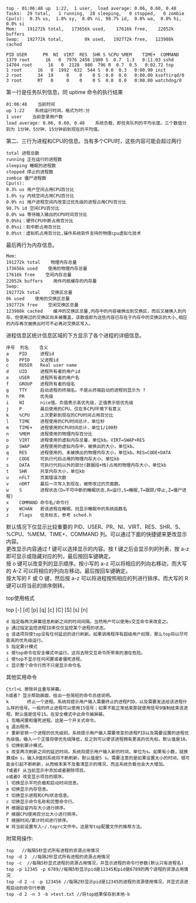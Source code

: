 
    top - 01:06:48 up  1:22,  1 user,  load average: 0.06, 0.60, 0.48
    Tasks:  29 total,   1 running,  28 sleeping,   0 stopped,   0 zombie
    Cpu(s):  0.3% us,  1.0% sy,  0.0% ni, 98.7% id,  0.0% wa,  0.0% hi,  0.0% si
    Mem:    191272k total,   173656k used,    17616k free,    22052k buffers
    Swap:   192772k total,        0k used,   192772k free,   123988k cached

    PID USER      PR  NI  VIRT  RES  SHR S %CPU %MEM    TIME+  COMMAND
    1379 root      16   0  7976 2456 1980 S  0.7  1.3   0:11.03 sshd
    14704 root      16   0  2128  980  796 R  0.7  0.5   0:02.72 top
    1 root      16   0  1992  632  544 S  0.0  0.3   0:00.90 init
    2 root      34  19     0    0    0 S  0.0  0.0   0:00.00 ksoftirqd/0
    3 root      RT   0     0    0    0 S  0.0  0.0   0:00.00 watchdog/0
    
 第一行是任务队列信息，同 uptime 命令的执行结果  
 
    01:06:48    当前时间
    up 1:22    系统运行时间，格式为时:分
    1 user    当前登录用户数
    load average: 0.06, 0.60, 0.48    系统负载，即任务队列的平均长度。三个数值分别为 1分钟、5分钟、15分钟前到现在的平均值。  
    
 第二、三行为进程和CPU的信息。当有多个CPU时，这些内容可能会超过两行  
  
    total 进程总数
    running 正在运行的进程数
    sleeping 睡眠的进程数
    stopped 停止的进程数
    zombie 僵尸进程数
    Cpu(s): 
    0.3% us 用户空间占用CPU百分比
    1.0% sy 内核空间占用CPU百分比
    0.0% ni 用户进程空间内改变过优先级的进程占用CPU百分比
    98.7% id 空闲CPU百分比
    0.0% wa 等待输入输出的CPU时间百分比
    0.0%hi：硬件CPU中断占用百分比
    0.0%si：软中断占用百分比
    0.0%st：虚拟机占用百分比,操作系统软件支持的物理cpu虚拟化技术  

最后两行为内存信息。  
  
    Mem:
    191272k total    物理内存总量
    173656k used    使用的物理内存总量
    17616k free    空闲内存总量
    22052k buffers    用作内核缓存的内存量
    Swap: 
    192772k total    交换区总量
    0k used    使用的交换区总量
    192772k free    空闲交换区总量
    123988k cached    缓冲的交换区总量,内存中的内容被换出到交换区，而后又被换入到内存，但使用过的交换区尚未被覆盖，该数值即为这些内容已存在于内存中的交换区的大小,相应的内存再次被换出时可不必再对交换区写入。
    
进程信息区统计信息区域的下方显示了各个进程的详细信息。  

    序号  列名    含义
    a    PID     进程id
    b    PPID    父进程id
    c    RUSER   Real user name
    d    UID     进程所有者的用户id
    e    USER    进程所有者的用户名
    f    GROUP   进程所有者的组名
    g    TTY     启动进程的终端名。不是从终端启动的进程则显示为 ?
    h    PR      优先级
    i    NI      nice值。负值表示高优先级，正值表示低优先级
    j    P       最后使用的CPU，仅在多CPU环境下有意义
    k    %CPU    上次更新到现在的CPU时间占用百分比
    l    TIME    进程使用的CPU时间总计，单位秒
    m    TIME+   进程使用的CPU时间总计，单位1/100秒
    n    %MEM    进程使用的物理内存百分比
    o    VIRT    进程使用的虚拟内存总量，单位kb。VIRT=SWAP+RES
    p    SWAP    进程使用的虚拟内存中，被换出的大小，单位kb。
    q    RES     进程使用的、未被换出的物理内存大小，单位kb。RES=CODE+DATA
    r    CODE    可执行代码占用的物理内存大小，单位kb
    s    DATA    可执行代码以外的部分(数据段+栈)占用的物理内存大小，单位kb
    t    SHR     共享内存大小，单位kb
    u    nFLT    页面错误次数
    v    nDRT    最后一次写入到现在，被修改过的页面数。
    w    S       进程状态(D=不可中断的睡眠状态,R=运行,S=睡眠,T=跟踪/停止,Z=僵尸进程)
    x    COMMAND 命令名/命令行
    y    WCHAN   若该进程在睡眠，则显示睡眠中的系统函数名
    z    Flags   任务标志，参考 sched.h

  
默认情况下仅显示比较重要的 PID、USER、PR、NI、VIRT、RES、SHR、S、%CPU、%MEM、TIME+、COMMAND 列。可以通过下面的快捷键来更改显示内容。   
更改显示内容通过 f 键可以选择显示的内容。按 f 键之后会显示列的列表，按 a-z 即可显示或隐藏对应的列，最后按回车键确定。  
按 o 键可以改变列的显示顺序。按小写的 a-z 可以将相应的列向右移动，而大写的 A-Z 可以将相应的列向左移动。最后按回车键确定。  
按大写的 F 或 O 键，然后按 a-z 可以将进程按照相应的列进行排序。而大写的 R 键可以将当前的排序倒转。  

top使用格式

top [-] [d] [p] [q] [c] [C] [S] [s]  [n]

    d 指定每两次屏幕信息刷新之间的时间间隔。当然用户可以使用s交互命令来改变之。 
    p 通过指定监控进程ID来仅仅监控某个进程的状态。 
    q 该选项将使top没有任何延迟的进行刷新。如果调用程序有超级用户权限，那么top将以尽可能高的优先级运行。 
    S 指定累计模式 
    s 使top命令在安全模式中运行。这将去除交互命令所带来的潜在危险。 
    i 使top不显示任何闲置或者僵死进程。 
    c 显示整个命令行而不只是显示命令名   
    
 其他实用命令  
 
    Ctrl+L 擦除并且重写屏幕。 
    h或者? 显示帮助画面，给出一些简短的命令总结说明。 
    k       终止一个进程。系统将提示用户输入需要终止的进程PID，以及需要发送给该进程什么样的信号。一般的终止进程可以使用15信号；如果不能正常结束那就使用信号9强制结束该进程。默认值是信号15。在安全模式中此命令被屏蔽。 
    i 忽略闲置和僵死进程。这是一个开关式命令。 
    q 退出程序。 
    r 重新安排一个进程的优先级别。系统提示用户输入需要改变的进程PID以及需要设置的进程优先级值。输入一个正值将使优先级降低，反之则可以使该进程拥有更高的优先权。默认值是10。 
    S 切换到累计模式。 
    s 改变两次刷新之间的延迟时间。系统将提示用户输入新的时间，单位为s。如果有小数，就换算成m s。输入0值则系统将不断刷新，默认值是5 s。需要注意的是如果设置太小的时间，很可能会引起不断刷新，从而根本来不及看清显示的情况，而且系统负载也会大大增加。 
    f或者F 从当前显示中添加或者删除项目。 
    o或者O 改变显示项目的顺序。 
    l 切换显示平均负载和启动时间信息。 
    m 切换显示内存信息。 
    t 切换显示进程和CPU状态信息。 
    c 切换显示命令名称和完整命令行。 
    M 根据驻留内存大小进行排序。 
    P 根据CPU使用百分比大小进行排序。 
    T 根据时间/累计时间进行排序。 
    W 将当前设置写入~/.toprc文件中。这是写top配置文件的推荐方法。  
    
附常用操作:

    top   //每隔5秒显式所有进程的资源占用情况
    top -d 2  //每隔2秒显式所有进程的资源占用情况
    top -c  //每隔5秒显式进程的资源占用情况，并显示进程的命令行参数(默认只有进程名)
    top -p 12345 -p 6789//每隔5秒显示pid是12345和pid是6789的两个进程的资源占用情况
    top -d 2 -c -p 123456 //每隔2秒显示pid是12345的进程的资源使用情况，并显式该进程启动的命令行参数
    top -d 2 -n 3 -b >test.txt //将top结果保存到本地-b
